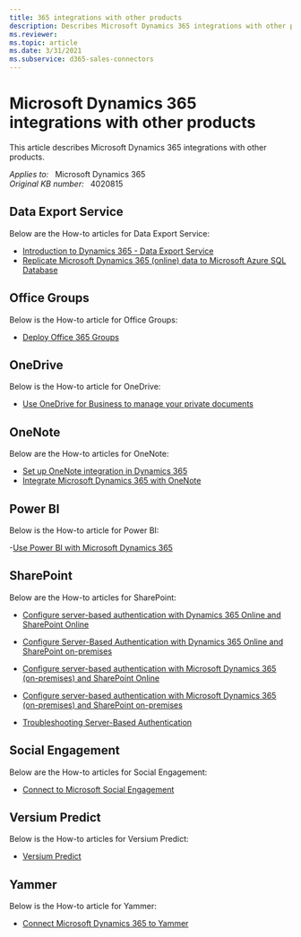```yaml
---
title: 365 integrations with other products
description: Describes Microsoft Dynamics 365 integrations with other products.
ms.reviewer: 
ms.topic: article
ms.date: 3/31/2021
ms.subservice: d365-sales-connectors
---
```

# Microsoft Dynamics 365 integrations with other products

This article describes Microsoft Dynamics 365 integrations with other products.

_Applies to:_ &nbsp; Microsoft Dynamics 365  
_Original KB number:_ &nbsp; 4020815

## Data Export Service

Below are the How-to articles for Data Export Service:

- [Introduction to Dynamics 365 - Data Export Service](https://cloudblogs.microsoft.com/dynamics365/it/2017/04/11/introduction-to-dynamics-365-data-export-service/?source=crm)
- [Replicate Microsoft Dynamics 365 (online) data to Microsoft Azure SQL Database](/previous-versions/dynamicscrm-2016/administering-dynamics-365/mt744592(v=crm.8))

## Office Groups

Below is the How-to article for Office Groups:

- [Deploy Office 365 Groups](/previous-versions/dynamicscrm-2016/administering-dynamics-365/dn896591(v=crm.8))

## OneDrive

Below is the How-to article for OneDrive:

- [Use OneDrive for Business to manage your private documents](/dynamics365/customerengagement/on-premises/basics/use-onedrive-business-manage-private-documents)

## OneNote

Below are the How-to articles for OneNote:

- [Set up OneNote integration in Dynamics 365](/previous-versions/dynamicscrm-2016/admins-customizers-dynamics-365/mt826637(v=crm.8))
- [Integrate Microsoft Dynamics 365 with OneNote](/previous-versions/dynamicscrm-2016/developers-guide/dn932136(v=crm.8))

## Power BI

Below is the How-to article for Power BI:

-[Use Power BI with Microsoft Dynamics 365](/previous-versions/dynamicscrm-2016/administering-dynamics-365/dn708055(v=crm.8))

## SharePoint

Below are the How-to articles for SharePoint:

- [Configure server-based authentication with Dynamics 365 Online and SharePoint Online](/previous-versions/dynamicscrm-2016/administering-dynamics-365/dn894710(v=crm.8))

- [Configure Server-Based Authentication with Dynamics 365 Online and SharePoint on-premises](/previous-versions/dynamicscrm-2016/administering-dynamics-365/dn894709(v=crm.8))

- [Configure server-based authentication with Microsoft Dynamics 365 (on-premises) and SharePoint Online](/previous-versions/dynamicscrm-2016/administering-dynamics-365/mt171421(v=crm.8))

- [Configure server-based authentication with Microsoft Dynamics 365 (on-premises) and SharePoint on-premises](/previous-versions/dynamicscrm-2016/administering-dynamics-365/dn949332(v=crm.8))

- [Troubleshooting Server-Based Authentication](/previous-versions/dynamicscrm-2016/administering-dynamics-365/dn946906(v=crm.8))

## Social Engagement

Below are the How-to articles for Social Engagement:

- [Connect to Microsoft Social Engagement](/previous-versions/dynamicscrm-2016/administering-dynamics-365/dn659847(v=crm.8))

## Versium Predict

Below is the How-to articles for Versium Predict:

- [Versium Predict](/previous-versions/dynamicscrm-2016/admins-customizers-dynamics-365/mt826594(v=crm.8))

## Yammer

Below is the How-to article for Yammer:

- [Connect Microsoft Dynamics 365 to Yammer](/previous-versions/dynamicscrm-2016/administering-dynamics-365/dn850385(v=crm.8))
